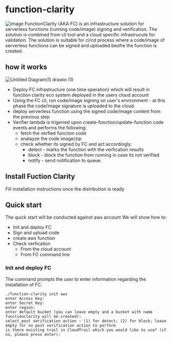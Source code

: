 # function-clarity
![image](https://user-images.githubusercontent.com/109651023/189649537-95638785-618f-4c74-93af-2cafedec2f07.png)
FunctionClarity (AKA FC) is an infrastructure solution for serverless functions (running code/image) signing and verification. The solution is combined from cli tool and a cloud specific infrastrucute for validation. The solution is suitable for ci/cd process where a code/image of serverless functions can be signed and uploaded beofre the function is created.

## how it works

![Untitled Diagram(1) drawio (1)](https://user-images.githubusercontent.com/109651023/189673319-5c66fb32-98f5-430c-a01f-4823ab51fc98.png)

* Deploy FC infrastructure (one time operation) which will result in function clarity eco system deployed in the users cloud account
* Using the FC cli, run code/image signing on user's environment - at this phase the code/image signature is uploaded to the cloud.
* deploy serverless function using the signed code/image content from the previous step
* Verifier lambda is trigerred upon create-function/update-function code events and performs the following:
  * fetch the verfied function code
  * analayze the code image/zip
  * check whether its signed by FC and act accordingly:
    * detect - marks the function with the verfication results
    * block - block the function from running in case its not verified
    * notify - send notification to queue.

## Install Fuction Clarity
Fill installation instructions once the distribution is ready
## Quick start
The quick start will be conducted against aws account
We will show how to:
* Init and deploy FC
* Sign and upload code
* create aws function
* Check verfication
  * From the cloud account
  * From FC command line

### Init and deploy FC
The command prompts the user to enter information regarding the installation of FC.
```shell
./function-clarity init aws
enter Access Key:
enter Secret Key:
enter region:
enter default bucket (you can leave empty and a bucket with name functionclarity will be created):
select post verification action : (1) for detect; (2) for block; leave empty for no post verification action to perform 
is there existing trail in CloudTrail which you would like to use? (if no, please press enter): 
```
